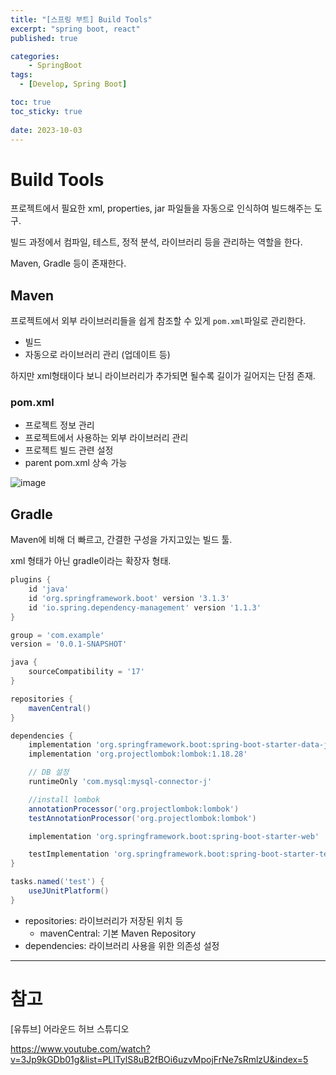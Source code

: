 ```yaml
---
title: "[스프링 부트] Build Tools"
excerpt: "spring boot, react"
published: true

categories:
    - SpringBoot
tags:
  - [Develop, Spring Boot]

toc: true
toc_sticky: true
   
date: 2023-10-03
---
```


# Build Tools
프로젝트에서 필요한 xml, properties, jar 파일들을 자동으로 인식하여 빌드해주는 도구.

빌드 과정에서 컴파일, 테스트, 정적 분석, 라이브러리 등을 관리하는 역할을 한다.

Maven, Gradle 등이 존재한다.

## Maven
프로젝트에서 외부 라이브러리들을 쉽게 참조할 수 있게 `pom.xml`파일로 관리한다. 

- 빌드
- 자동으로 라이브러리 관리 (업데이트 등)

하지만 xml형태이다 보니 라이브러리가 추가되면 될수록 길이가 길어지는 단점 존재.

### pom.xml
- 프로젝트 정보 관리
- 프로젝트에서 사용하는 외부 라이브러리 관리
- 프로젝트 빌드 관련 설정
- parent pom.xml 상속 가능 

![image](https://github.com/ssoxong/ssoxong.github.io/assets/112956015/8c832482-af41-4eb2-b1e6-2c22b88b7c5e)

## Gradle
Maven에 비해 더 빠르고, 간결한 구성을 가지고있는 빌드 툴.

xml 형태가 아닌 gradle이라는 확장자 형태.

```gradle
plugins {
	id 'java'
	id 'org.springframework.boot' version '3.1.3'
	id 'io.spring.dependency-management' version '1.1.3'
}

group = 'com.example'
version = '0.0.1-SNAPSHOT'

java {
	sourceCompatibility = '17'
}

repositories {
	mavenCentral()
}

dependencies {
	implementation 'org.springframework.boot:spring-boot-starter-data-jpa'
	implementation 'org.projectlombok:lombok:1.18.28'

	// DB 설정
	runtimeOnly 'com.mysql:mysql-connector-j'

	//install lombok
	annotationProcessor('org.projectlombok:lombok')
	testAnnotationProcessor('org.projectlombok:lombok')

	implementation 'org.springframework.boot:spring-boot-starter-web'

	testImplementation 'org.springframework.boot:spring-boot-starter-test'
}

tasks.named('test') {
	useJUnitPlatform()
}
```

- repositories: 라이브러리가 저장된 위치 등
    - mavenCentral: 기본 Maven Repository
- dependencies: 라이브러리 사용을 위한 의존성 설정

----

# 참고
[유튜브] 어라운드 허브 스튜디오


https://www.youtube.com/watch?v=3Jp9kGDb01g&list=PLlTylS8uB2fBOi6uzvMpojFrNe7sRmlzU&index=5